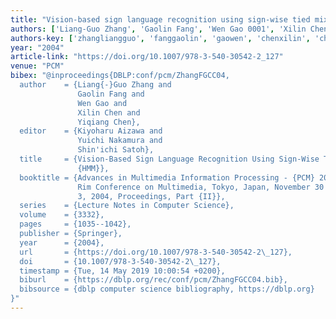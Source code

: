 ```yaml
---
title: "Vision-based sign language recognition using sign-wise tied mixture hmm"
authors: ['Liang-Guo Zhang', 'Gaolin Fang', 'Wen Gao 0001', 'Xilin Chen', 'Yiqiang Chen']
authors-key: ['zhangliangguo', 'fanggaolin', 'gaowen', 'chenxilin', 'chenyiqiang']
year: "2004"
article-link: "https://doi.org/10.1007/978-3-540-30542-2_127"
venue: "PCM"
bibex: "@inproceedings{DBLP:conf/pcm/ZhangFGCC04,
  author    = {Liang{-}Guo Zhang and
               Gaolin Fang and
               Wen Gao and
               Xilin Chen and
               Yiqiang Chen},
  editor    = {Kiyoharu Aizawa and
               Yuichi Nakamura and
               Shin'ichi Satoh},
  title     = {Vision-Based Sign Language Recognition Using Sign-Wise Tied Mixture
               {HMM}},
  booktitle = {Advances in Multimedia Information Processing - {PCM} 2004, 5th Pacific
               Rim Conference on Multimedia, Tokyo, Japan, November 30 - December
               3, 2004, Proceedings, Part {II}},
  series    = {Lecture Notes in Computer Science},
  volume    = {3332},
  pages     = {1035--1042},
  publisher = {Springer},
  year      = {2004},
  url       = {https://doi.org/10.1007/978-3-540-30542-2\_127},
  doi       = {10.1007/978-3-540-30542-2\_127},
  timestamp = {Tue, 14 May 2019 10:00:54 +0200},
  biburl    = {https://dblp.org/rec/conf/pcm/ZhangFGCC04.bib},
  bibsource = {dblp computer science bibliography, https://dblp.org}
}"
---
```

